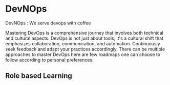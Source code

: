 # DevNOps
DevNOps : We serve devops with coffee

Mastering DevOps is a comprehensive journey that involves both technical and cultural aspects. DevOps is not just about tools; it's a cultural shift that emphasizes collaboration, communication, and automation. Continuously seek feedback and adapt your practices accordingly. There can be multiple approaches to master DevOps here are few roadmaps one can choose to follow according to personal preferences. 

## Role based Learning


